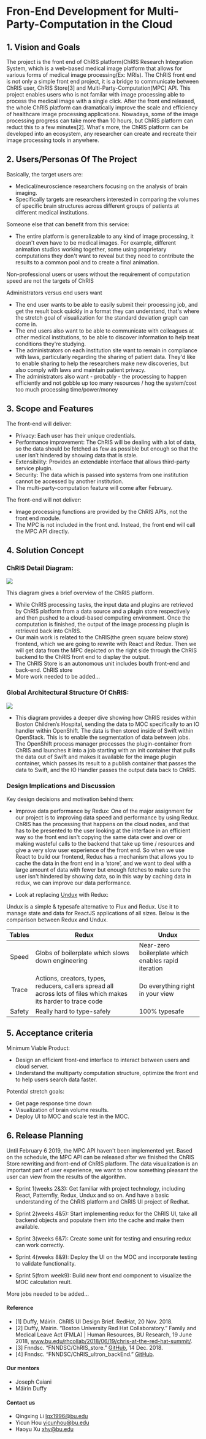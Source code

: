 # Fron-End Development for Multi-Party-Computation in the Cloud

## 1. Vision and Goals

The project is the front end of ChRIS platform(ChRIS Research Integration System, which is a web-based medical image platform that allows for various forms of medical image processing(Ex: MRIs). The ChRIS front end is not only a simple front end project, it is a bridge to communicate between ChRIS user, ChRIS Store[3] and Multi-Party-Computation(MPC) API. This project enables users who is not familar with image processing able to process the medical image with a single click. After the front end released, the whole ChRIS platform can dramatically improve the scale and efficiency of healthcare image processing applications. Nowadays, some of the image processing progress can take more than 10 hours, but ChRIS platform can reduct this to a few minutes[2]. What's more, the ChRIS platform can be developed into an ecosystem, any researcher can create and recreate their image processing tools in anywhere.

## 2. Users/Personas Of The Project
Basically, the target users are:  
* Medical/neuroscience researchers focusing on the analysis of brain imaging.  
* Specifically targets are researchers interested in comparing the volumes of specific brain structures across different groups of patients at different medical institutions. 

Someone else that can benefit from this service:
* The entire platform is generalizable to any kind of image processing, it doesn't even have to be medical images. For example, different animation studios working together, some using proprietary computations they don't want to reveal but they need to contribute the results to a common pool and to create a final animation.  

Non-professional users or users without the requirement of computation speed are not the targets of ChRIS

Administrators versus end users want
* The end user wants to be able to easily submit their processing job, and get the result back quickly in a format they can understand, that's where the stretch goal of visualization for the standard deviation graph can come in.
* The end users also want to be able to communicate with colleagues at other medical institutions, to be able to discover information to help treat conditions they're studying.
* The administrators on each institution site want to remain in compliance with laws, particularly regarding the sharing of patient data. They'd like to enable sharing to help the researchers make new discoveries, but also comply with laws and maintain patient privacy.
* The administrators also want - probably - the processing to happen efficiently and not gobble up too many resources / hog the system/cost too much processing time/power/money  

## 3. Scope and Features
The front-end will deliver:
* Privacy: Each user has their unique credentials.
* Performance improvement: The ChRIS will be dealing with a lot of data, so the data should be fetched as few as possible but enough so that the user isn’t hindered by showing data that is stale.
* Extensibility: Provides an extendable interface that allows third-party service plugin.
* Security: The data which is passed into systems from one institution cannot be accessed by another institution.
* The multi-party-computation feature will come after February.

The front-end will not deliver:
* Image processing functions are provided by the ChRIS APIs, not the front end module.
* The MPC is not included in the front end. Instead, the front end will call the MPC API directly.

## 4. Solution Concept

### ChRIS Detail Diagram:
<img align = center src = "https://github.com/bu-528-sp19/Front-End-Development-for-Multi-Party-Computation-in-the-Cloud/blob/master/images/chris-detail.png">

This diagram gives a brief overview of the ChRIS platform.
* While ChRIS processing tasks, the input data and plugins are retrieved by ChRIS platform from a data source and a plugin store respectively and then pushed to a cloud-based computing environment. Once the computation is finished, the output of the image processing plugin is retrieved back into ChRIS.
* Our main work is related to the ChRIS(the green square below store) frontend, which we are going to rewrite with React and Redux. Then we will get data from the MPC depicted on the right side through the ChRIS backend to the ChRIS front end to display the output.
* The ChRIS Store is an autonomous unit includes bouth front-end and back-end. ChRIS store 
* More work needed to be added... 

### Global Architectural Structure Of ChRIS:
<img align = center src = "https://github.com/bu-528-sp19/Front-End-Development-for-Multi-Party-Computation-in-the-Cloud/blob/master/images/chris-arch-os.png">

* This diagram provides a deeper dive showing how ChRIS resides within Boston Children’s Hospital, sending the data to MOC specifically to an IO handler within OpenShift. The data is then stored inside of Swift within OpenStack. This is to enable the segmentation of data between jobs. The OpenShift process manager processes the plugin-container from ChRIS and launches it into a job starting with an init container that pulls the data out of Swift and makes it available for the image plugin container, which passes its result to a publish container that passes the data to Swift, and the IO Handler passes the output data back to ChRIS.

### Design Implications and Discussion
Key design decisions and motivation behind them:  
- Improve data performance by Redux: One of the major assignment for our project is to improving data speed and performance by using Redux. ChRIS has the processing that happens on the cloud nodes, and that has to be presented to the user looking at the interface in an efficient way so the front end isn't copying the same data over and over or making wasteful calls to the backend that take up time / resources and give a very slow user experience of the front end. So when we use React to build our frontend, Redux has a mechanism that allows you to cache the data in the front end in a ‘store’, and we want to deal with a large amount of data with fewer but enough fetches to make sure the user isn't hindered by showing data, so in this way by caching data in redux, we can improve our data performance.

- Look at replacing [Undux](https://undux.org/) with Redux:

Undux is a simple & typesafe alternative to Flux and Redux. Use it to manage state and data for ReactJS applications of all sizes. Below is the comparison between Redux and Undux.

| Tables        | Redux         | Undux |
|:-------------:|-------------|-----|
| Speed      | Globs of boilerplate which slows down engineering | Near-zero boilerplate which enables rapid iteration |
| Trace | Actions, creators, types, reducers, callers spread all across lots of files which makes its harder to trace code   |   Do everything right in your view |
| Safety | Really hard to type-safely      |    100% typesafe |


## 5. Acceptance criteria
Minimum Viable Product:
- Design an efficient front-end interface to interact between users and cloud server. 
- Understand the multiparty computation structure, optimize the front end to help users search data faster. 

Potential stretch goals:  
- Get page response time down
- Visualization of brain volume results.
- Deploy UI to MOC and scale test in the MOC.

## 6. Release Planning

Until February 6 2019, the MPC API haven't been implemented yet. Based on the schedule, the MPC API can be released after we finished the ChRIS Store rewriting and front-end of ChRIS platform. The data visualization is an important part of user experience, we want to show something pleasant the user can view from the results of the algorithm. 

- Sprint 1(weeks 2&3): Get familiar with project technology, including React, Patternfly, Redux, Undux and so on. And have a basic understanding of the ChRIS platform and ChRIS UI project of Redhat.

- Sprint 2(weeks 4&5): Start implementing redux for the ChRIS UI, take all backend objects and populate them into the cache and make them available.

- Sprint 3(weeks 6&7): Create some unit for testing and ensuring redux can work correctly.

- Sprint 4(weeks 8&9): Deploy the UI on the MOC and incorporate testing to validate functionality.

- Sprint 5(from week9): Build new front end component to visualize the MOC calculation reult.

More jobs needed to be added...

#### Reference
- [1] Duffy, Máirín. ChRIS UI Design Brief. RedHat, 20 Nov. 2018.
- [2] Duffy, Mairin. “Boston University Red Hat Collaboratory.” Family and Medical Leave Act (FMLA) | Human Resources, BU Research, 19 June 2018, www.bu.edu/rhcollab/2018/06/19/chris-at-the-red-hat-summit/.
- [3] Fnndsc. “FNNDSC/ChRIS_store.” [GitHub](https://github.com/FNNDSC/ChRIS_store), 14 Dec. 2018.
- [4] Fnndsc. “FNNDSC/ChRIS_ultron_backEnd.” [GitHub](github.com/FNNDSC/ChRIS_ultron_backEnd/wiki/ChRIS-REST-API-design).

#### Our mentors
- Joseph Caiani
- Máirín Duffy

#### Contact us

- Qingxing Li lqx1996@bu.edu
- Yicun Hou yicunhou@bu.edu
- Haoyu Xu xhy@bu.edu

